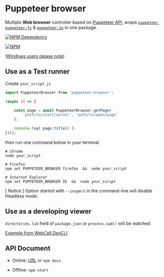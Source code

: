# Puppeteer browser

Multiple **Web browser** controller based on [Puppeteer API](https://github.com/GoogleChrome/puppeteer/blob/v1.5.0/docs/api.md), wraps [`puppeteer`](https://pptr.dev/), [`puppeteer-fx`](https://github.com/autonome/puppeteer-fx) & [`puppeteer-ie`](https://techquery.github.io/Puppeteer-IE/) in one package.

[![NPM Dependency](https://david-dm.org/EasyWebApp/puppeteer-browser.svg)](https://david-dm.org/EasyWebApp/puppeteer-browser)

[![NPM](https://nodei.co/npm/puppeteer-browser.png?downloads=true&downloadRank=true&stars=true)](https://nodei.co/npm/puppeteer-browser/)

([Windows users please note](https://github.com/TechQuery/Puppeteer-IE#installation))



## Use as a Test runner

Create `your_script.js`

```JavaScript
import PuppeteerBrowser from 'puppeteer-browser';

(async () => {

    const page = await PuppeteerBrowser.getPage(
        'path/to/start/server', 'path/to/open/page'
    );

    console.log( page.title() );
})();
```

then run one command below in your terminal

```Shell
# Chrome
node your_script

# Firefox
npm set PUPPETEER_BROWSER firefox  &&  node your_script

# Internet Explorer
npm set PUPPETEER_BROWSER IE  &&  node your_script
```
[ Notice ]  Option started with `--inspect` in the command-line will disable Headless mode.



## Use as a developing viewer

`directories.lib` field of `package.json` or `process.cwd()` will be watched.

[Example from WebCell DevCLI](https://github.com/EasyWebApp/DevCLI/blob/master/source/index.js#L68)



## API Document

 - Online: [URL](https://easywebapp.github.io/puppeteer-browser) or `npm docs`

 - Offline: `npm start`
